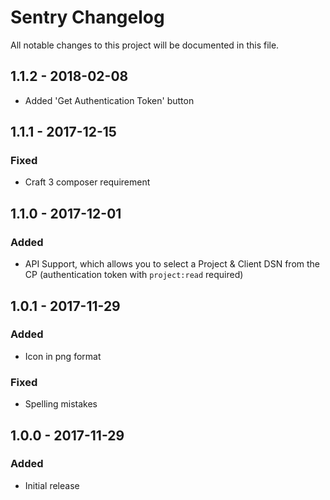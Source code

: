 # Sentry Changelog

All notable changes to this project will be documented in this file.

## 1.1.2 - 2018-02-08
- Added 'Get Authentication Token' button

## 1.1.1 - 2017-12-15

### Fixed
- Craft 3 composer requirement

## 1.1.0 - 2017-12-01

### Added
- API Support, which allows you to select a Project & Client DSN from the CP (authentication token with `project:read` required)

## 1.0.1 - 2017-11-29

### Added
- Icon in png format

### Fixed
- Spelling mistakes

## 1.0.0 - 2017-11-29

### Added
- Initial release
